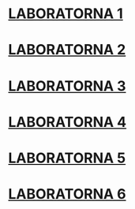# [LABORATORNA 1](https://github.com/orko1998/labs/tree/master/lab1)
# [LABORATORNA 2](https://github.com/orko1998/labs/tree/master/lab2)
# [LABORATORNA 3](https://github.com/orko1998/labs/tree/master/lab3)
# [LABORATORNA 4](https://github.com/orko1998/labs/tree/master/lab4)
# [LABORATORNA 5](https://github.com/orko1998/labs/tree/master/lab5)
# [LABORATORNA 6](https://github.com/orko1998/labs/tree/master/lab6)
